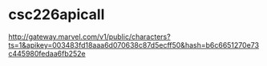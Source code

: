 # csc226apicall
http://gateway.marvel.com/v1/public/characters?ts=1&apikey=003483fd18aaa6d070638c87d5ecff50&hash=b6c6651270e73c445980fedaa6fb252e
